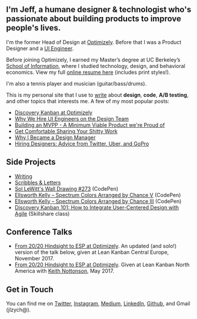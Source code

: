 ## I'm Jeff, a humane designer & technologist who's passionate about building products to improve people's lives.

I'm the former Head of Design at [Optimizely](http://www.optimizely.com "Optimizely homepage"). Before that I was a Product Designer and a [UI Engineer](https://medium.com/design-optimizely/why-we-hire-ui-engineers-on-optimizely-s-design-team-b2a789553b79#.a0dzb4xyl).

Before joining Optimizely, I earned my Master’s degree at UC Berkeley’s [School of Information](http://ischool.berkeley.edu "School of Information's homepage"), where I studied technology, design, and behavioral economics. View my full [online resume here](/resume) (includes print styles!).

I'm also a tennis player and musician (guitar/bass/drums).

This is my personal site that I use to [write](/writing) about **design**, **code**, **A/B testing**, and other topics that interests me. A few of my most popular posts:

- [Discovery Kanban at Optimizely](/2016/07/17/discovery-kanban-at-optimizely/)
- [Why We Hire UI Engineers on the Design Team](/2014/05/11/why-we-hire-ui-engineers-on-the-design-team/)
- [Building an MVPP - A Minimum Viable Product we're Proud of](/2015/02/03/building-an-mvpp-a-minimum-viable-product-we-re-proud-of/)
- [Get Comfortable Sharing Your Shitty Work](/2015/08/30/get-comfortable-sharing-shitty-work/)
- [Why I Became a Design Manager](/2015/01/19/why-i-became-a-design-manager/)
- [Hiring Designers: Advice from Twitter, Uber, and GoPro](/2015/03/22/hiring-designers-advice-from-twitter-uber-and-gopro/)

## Side Projects

- [Writing](/writing)
- [Scribbles & Letters](/scribbles)
- [Sol LeWitt's Wall Drawing #273](http://codepen.io/jlzych/full/rjVoby/) (CodePen)
- [Ellsworth Kelly – Spectrum Colors Arranged by Chance V](http://codepen.io/jlzych/full/OWyYPq/) (CodePen)
- [Ellsworth Kelly – Spectrum Colors Arranged by Chance III](http://codepen.io/jlzych/full/wgKbRK/) (CodePen)
- [Discovery Kanban 101: How to Integrate User-Centered Design with Agile](https://www.skillshare.com/classes/Discovery-Kanban-101-How-to-Integrate-User-Centered-Design-with-Agile/677077315?teacherRef=748023&via=teacher-referral&utm_campaign=teacher-referral&utm_source=ShortUrl&utm_medium=teacher-referral) (Skillshare class)

## Conference Talks

- [From 20/20 Hindsight to ESP at Optimizely](https://vimeo.com/243651831). An updated (and solo!) version of the talk below, given at Lean Kanban Central Europe, November 2017.
- [From 20/20 Hindsight to ESP at Optimizely](https://www.youtube.com/watch?v=y8Ns5bdg0oo&list=PLVsUnwOzPqiSz8D0WYoUkKxZzzbmM0pPY&index=14). Given at Lean Kanban North America with [Keith Nottonson](https://twitter.com/keithadam), May 2017.

## Get in Touch

You can find me on [Twitter](http://twitter.com/jlzych), [Instagram](http://instagram.com/jlzych), [Medium](https://medium.com/@jlzych), [LinkedIn](http://www.linkedin.com/in/jlzych/), [Github](http://github.com/jlzych "Jeff Zych's Github page"), and Gmail (jlzych@).

